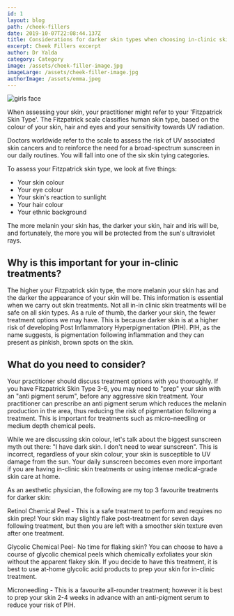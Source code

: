 ```yaml
---
id: 1
layout: blog
path: /cheek-fillers
date: 2019-10-07T22:08:44.137Z
title: Considerations for darker skin types when choosing in-clinic skin treatments
excerpt: Cheek Fillers excerpt
author: Dr Yalda
category: Category
image: /assets/cheek-filler-image.jpg
imageLarge: /assets/cheek-filler-image.jpg
authorImage: /assets/emma.jpeg
---
```

![girls face](assets/cheek-filler-image.jpg "girl touching face")



When assessing your skin, your practitioner might refer to your 'Fitzpatrick Skin Type'. The Fitzpatrick scale classifies human skin type, based on the colour of your skin, hair and eyes and your sensitivity towards UV radiation.

Doctors worldwide refer to the scale to assess the risk of UV associated skin cancers and to reinforce the need for a broad-spectrum sunscreen in our daily routines. You will fall into one of the six skin tying categories.

To assess your Fitzpatrick skin type, we look at five things:

* Your skin colour
* Your eye colour
* Your skin's reaction to sunlight
* Your hair colour
* Your ethnic background

The more melanin your skin has, the darker your skin, hair and iris will be, and fortunately, the more you will be protected from the sun's ultraviolet rays.

## Why is this important for your in-clinic treatments?

The higher your Fitzpatrick skin type, the more melanin your skin has and the darker the appearance of your skin will be. This information is essential when we carry out skin treatments. Not all in-in clinic skin treatments will be safe on all skin types. As a rule of thumb, the darker your skin, the fewer treatment options we may have. This is because darker skin is at a higher risk of developing Post Inflammatory Hyperpigmentation (PIH). PIH, as the name suggests, is pigmentation following inflammation and they can present as pinkish, brown spots on the skin.

## What do you need to consider?

Your practitioner should discuss treatment options with you thoroughly. If you have Fitzpatrick Skin Type 3-6, you may need to "prep" your skin with an "anti pigment serum", before any aggressive skin treatment. Your practitioner can prescribe an anti pigment serum which reduces the melanin production in the area, thus reducing the risk of pigmentation following a treatment. This is important for treatments such as micro-needling or medium depth chemical peels.

While we are discussing skin colour, let's talk about the biggest sunscreen myth out there: "I have dark skin. I don't need to wear sunscreen". This is incorrect, regardless of your skin colour, your skin is susceptible to UV damage from the sun. Your daily sunscreen becomes even more important if you are having in-clinic skin treatments or using intense medical-grade skin care at home.

As an aesthetic physician, the following are my top 3 favourite treatments for darker skin:

Retinol Chemical Peel - This is a safe treatment to perform and requires no skin prep! Your skin may slightly flake post-treatment for seven days following treatment, but then you are left with a smoother skin texture even after one treatment.

Glycolic Chemical Peel- No time for flaking skin? You can choose to have a course of glycolic chemical peels which chemically exfoliates your skin without the apparent flakey skin. If you decide to have this treatment, it is best to use at-home glycolic acid products to prep your skin for in-clinic treatment.

Microneedling - This is a favourite all-rounder treatment; however it is best to prep your skin 2-4 weeks in advance with an anti-pigment serum to reduce your risk of PIH.